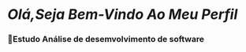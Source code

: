 *<h1>Olá,Seja Bem-Vindo Ao Meu Perfil</h1>*

<dl><h3>📓Estudo Análise de desemvolvimento de software</h3>




</dl>
